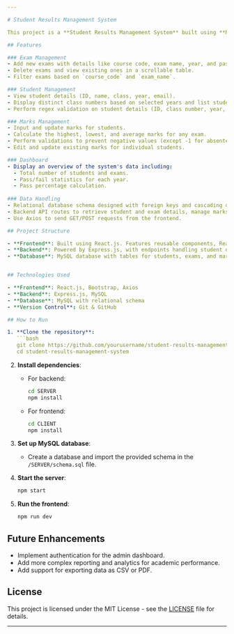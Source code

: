 ```yaml
---

# Student Results Management System

This project is a **Student Results Management System** built using **React.js** for the frontend and **Express.js** with a **MySQL** database for the backend. The system allows administrators to manage exams, student details and marks, providing an efficient way to track academic performance.

## Features

### Exam Management
- Add new exams with details like course code, exam name, year, and pass/fail criteria.
- Delete exams and view existing ones in a scrollable table.
- Filter exams based on `course_code` and `exam_name`.

### Student Management
- View student details (ID, name, class, year, email).
- Display distinct class numbers based on selected years and list students per class.
- Perform regex validation on student details (ID, class number, year, etc.).

### Marks Management
- Input and update marks for students.
- Calculate the highest, lowest, and average marks for any exam.
- Perform validations to prevent negative values (except -1 for absentees).
- Edit and update existing marks for individual students.

### Dashboard
- Display an overview of the system's data including:
  - Total number of students and exams.
  - Pass/fail statistics for each year.
  - Pass percentage calculation.
  
### Data Handling
- Relational database schema designed with foreign keys and cascading deletes to maintain data integrity.
- Backend API routes to retrieve student and exam details, manage marks, and retrieve pass/fail statistics.
- Use Axios to send GET/POST requests from the frontend.

## Project Structure

- **Frontend**: Built using React.js. Features reusable components, React Router, hooks (`useEffect`, `useState`), and CSS for styling.
- **Backend**: Powered by Express.js, with endpoints handling student data, exam data, and statistical queries.
- **Database**: MySQL database with tables for students, exams, and marks, ensuring referential integrity using foreign keys.


## Technologies Used

- **Frontend**: React.js, Bootstrap, Axios
- **Backend**: Express.js, MySQL
- **Database**: MySQL with relational schema
- **Version Control**: Git & GitHub

## How to Run

1. **Clone the repository**:
   ```bash
   git clone https://github.com/yourusername/student-results-management-system.git
   cd student-results-management-system
   ```

2. **Install dependencies**:
   - For backend:
     ```bash
     cd SERVER
     npm install
     ```
   - For frontend:
     ```bash
     cd CLIENT
     npm install
     ```

3. **Set up MySQL database**:
   - Create a database and import the provided schema in the `/SERVER/schema.sql` file.

4. **Start the server**:
   ```bash
   npm start
   ```

5. **Run the frontend**:
   ```bash
   npm run dev
   ```

## Future Enhancements

- Implement authentication for the admin dashboard.
- Add more complex reporting and analytics for academic performance.
- Add support for exporting data as CSV or PDF.

## License

This project is licensed under the MIT License - see the [LICENSE](LICENSE) file for details.

---
```

